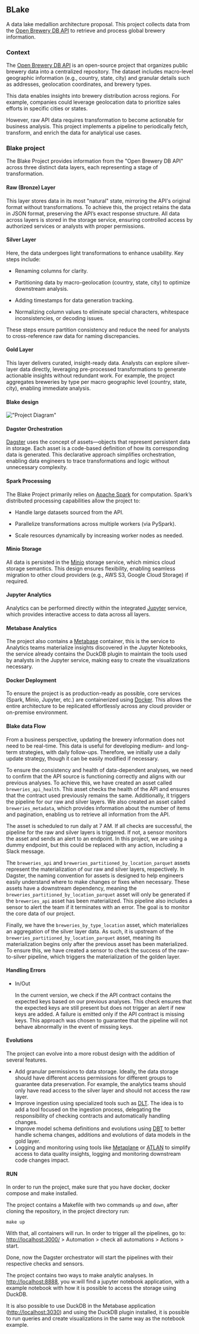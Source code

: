 ## BLake

A data lake medallion architecture proposal. This project collects data from the [Open Brewery DB API](https://www.openbrewerydb.org/) to retrieve and process global brewery information.

### Context

The [Open Brewery DB API](https://www.openbrewerydb.org/) is an open-source project that organizes public brewery data into a centralized repository. The dataset includes macro-level geographic information (e.g., country, state, city) and granular details such as addresses, geolocation coordinates, and brewery types.

This data enables insights into brewery distribution across regions. For example, companies could leverage geolocation data to prioritize sales efforts in specific cities or states.

However, raw API data requires transformation to become actionable for business analysis. This project implements a pipeline to periodically fetch, transform, and enrich the data for analytical use cases.

### Blake project

The Blake Project provides information from the "Open Brewery DB API" across three distinct data layers, each representing a stage of transformation.

#### Raw (Bronze) Layer

This layer stores data in its most "natural" state, mirroring the API's original format without transformations. To achieve this, the project retains the data in JSON format, preserving the API’s exact response structure. All data across layers is stored in the storage service, ensuring controlled access by authorized services or analysts with proper permissions.

#### Silver Layer

Here, the data undergoes light transformations to enhance usability. Key steps include:

* Renaming columns for clarity.

* Partitioning data by macro-geolocation (country, state, city) to optimize downstream analysis.

* Adding timestamps for data generation tracking.

* Normalizing column values to eliminate special characters, whitespace inconsistencies, or decoding issues.

These steps ensure partition consistency and reduce the need for analysts to cross-reference raw data for naming discrepancies.

#### Gold Layer

This layer delivers curated, insight-ready data. Analysts can explore silver-layer data directly, leveraging pre-processed transformations to generate actionable insights without redundant work. For example, the project aggregates breweries by type per macro geographic level (country, state, city), enabling immediate analysis.

#### Blake design

!["Project Diagram"](/images/blake-arch.png)

#### Dagster Orchestration

[Dagster](https://dagster.io/) uses the concept of assets—objects that represent persistent data in storage. Each asset is a code-based definition of how its corresponding data is generated. This declarative approach simplifies orchestration, enabling data engineers to trace transformations and logic without unnecessary complexity.

#### Spark Processing

The Blake Project primarily relies on [Apache Spark](https://spark.apache.org/) for computation. Spark’s distributed processing capabilities allow the project to:

* Handle large datasets sourced from the API.

* Parallelize transformations across multiple workers (via PySpark).

* Scale resources dynamically by increasing worker nodes as needed.

#### Minio Storage

All data is persisted in the [Minio](https://min.io/) storage service, which mimics cloud storage semantics. This design ensures flexibility, enabling seamless migration to other cloud providers (e.g., AWS S3, Google Cloud Storage) if required.

#### Jupyter Analytics

Analytics can be performed directly within the integrated [Jupyter](https://jupyter.org/) service, which provides interactive access to data across all layers.

#### Metabase Analytics

The project also contains a [Metabase](https://www.metabase.com/) container, this is the service to Analytics teams materialize insights discovered in the Jupyter Notebooks, the service already contains the DuckDB plugin to maintain the tools used by analysts in the Jupyter service, making easy to create the visualizations necessary.

#### Docker Deployment

To ensure the project is as production-ready as possible, core services (Spark, Minio, Jupyter, etc.) are containerized using [Docker](https://www.docker.com/). This allows the entire architecture to be replicated effortlessly across any cloud provider or on-premise environment.

#### Blake data Flow

From a business perspective, updating the brewery information does not need to be real-time. This data is useful for developing medium- and long-term strategies, with daily follow-ups. Therefore, we initially use a daily update strategy, though it can be easily modified if necessary.

To ensure the consistency and health of data-dependent analyses, we need to confirm that the API source is functioning correctly and aligns with our previous analyses. To achieve this, we have created an asset called `breweries_api_health`. This asset checks the health of the API and ensures that the contract used previously remains the same. Additionally, it triggers the pipeline for our raw and silver layers. We also created an asset called `breweries_metadata`, which provides information about the number of items and pagination, enabling us to retrieve all information from the API.

The asset is scheduled to run daily at 7 AM. If all checks are successful, the pipeline for the raw and silver layers is triggered. If not, a sensor monitors the asset and sends an alert to an endpoint. In this project, we are using a dummy endpoint, but this could be replaced with any action, including a Slack message.

The `breweries_api` and `breweries_partitioned_by_location_parquet` assets represent the materialization of our raw and silver layers, respectively. In Dagster, the naming convention for assets is designed to help engineers easily understand where to make changes or fixes when necessary. These assets have a downstream dependency, meaning the `breweries_partitioned_by_location_parquet` asset will only be generated if the `breweries_api` asset has been materialized. This pipeline also includes a sensor to alert the team if it terminates with an error. The goal is to monitor the core data of our project.

Finally, we have the `breweries_by_type_location` asset, which materializes an aggregation of the silver layer data. As such, it is upstream of the `breweries_partitioned_by_location_parquet` asset, meaning its materialization begins only after the previous asset has been materialized. To ensure this, we have created a sensor to check the success of the raw-to-silver pipeline, which triggers the materialization of the golden layer.

#### Handling Errors

* In/Out

  In the current version, we check if the API contract contains the expected keys based on our previous analyses. This check ensures that the expected keys are still present but does not trigger an alert if new keys are added. A failure is emitted only if the API contract is missing keys. This approach was chosen to guarantee that the pipeline will not behave abnormally in the event of missing keys.

#### Evolutions

The project can evolve into a more robust design with the addition of several features.

* Add granular permissions to data storage. Ideally, the data storage should have different access permissions for different groups to guarantee data preservation. For example, the analytics teams should only have read access to the silver layer and should not access the raw layer.
* Improve ingestion using specialized tools such as [DLT](https://dlthub.com/blog/dlt-dagster). The idea is to add a tool focused on the ingestion process, delegating the responsibility of checking contracts and automatically handling changes.
* Improve model schema definitions and evolutions using [DBT](https://docs.dagster.io/integrations/libraries/dbt) to better handle schema changes, additions and evolutions of data models in the gold layer.
* Logging and monitoring using tools like [Metaplane](https://www.metaplane.dev/) or [ATLAN](https://atlan.com/) to simplify access to data quality insights, logging and monitoring downstream code changes impact.

#### RUN

In order to run the project, make sure that you have docker, docker compose and make installed.

The project contains a Makefile with two commands `up` and `down`, after cloning the repository, in the project directory run:

```
make up
```

With that, all containers will run. In order to trigger all the pipelines, go to:
<http://localhost:3000/> > Automation > check all automations > Actions > start.

Done, now the Dagster orchestrator will start the pipelines with their respective checks and sensors.

The project contains two ways to make analytic analyses.
In <http://localhost:8888>, you w:will find a jupyter notebook application, with a example notebook with how it is possible to access the storage using DuckDB.

It is also possible to use DuckDB in the Metabase application (<http://localhost:3030>) and using the DuckDB plugin installed, it is possible to run queries and create visualizations in the same way as the notebook example.
